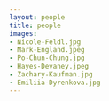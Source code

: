 ```yaml
---
layout: people
title: people
images:
- Nicole-Feldl.jpg
- Mark-England.jpeg
- Po-Chun-Chung.jpg
- Hayes-Devaney.jpeg
- Zachary-Kaufman.jpg
- Emiliia-Dyrenkova.jpg
---
```



